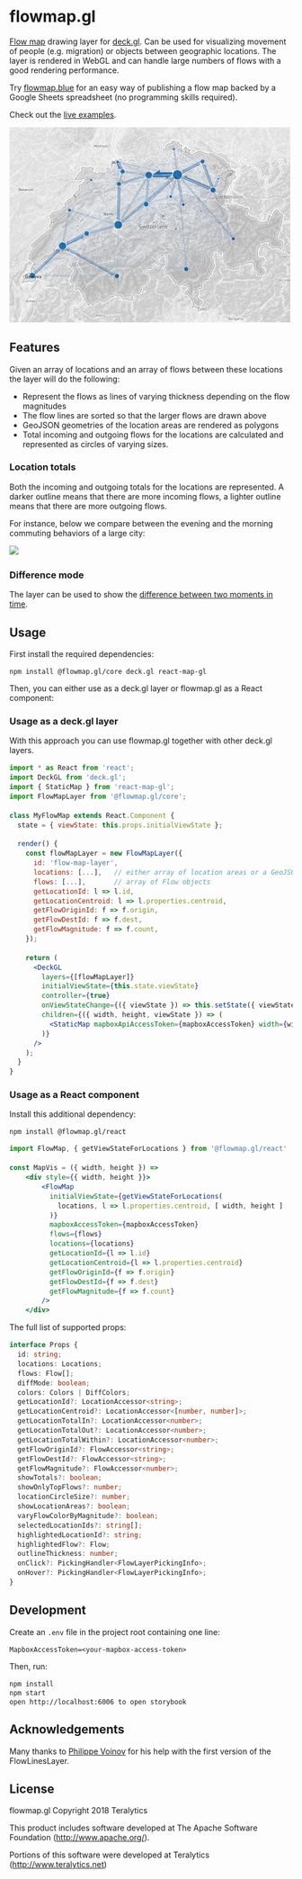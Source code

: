 # flowmap.gl

[Flow map](https://en.wikipedia.org/wiki/Flow_map) drawing layer for [deck.gl](http://uber.github.io/deck.gl). Can be used for visualizing movement of people (e.g. migration) or objects between geographic locations. The layer is rendered in WebGL and can handle large numbers of flows with a good rendering performance.

Try [flowmap.blue](https://flowmap.blue/) for an easy way of publishing a flow map backed by a Google Sheets spreadsheet (no programming skills required).

Check out the [live examples](https://teralytics.github.io/flowmap.gl/index.html).

<img src="./doc/swiss-cantons-relocations.jpg" width="500" />

## Features

Given an array of locations and an array of flows between these locations the layer will do the following:

- Represent the flows as lines of varying thickness depending on the flow magnitudes
- The flow lines are sorted so that the larger flows are drawn above
- GeoJSON geometries of the location areas are rendered as polygons
- Total incoming and outgoing flows for the locations are calculated and represented as circles of varying sizes.

### Location totals
Both the incoming and outgoing totals for the locations are represented.
A darker outline means that there are more incoming flows, a lighter outline means that there are more outgoing flows.

For instance, below we compare between the evening and the morning commuting behaviors of a large city:

<img src="./doc/morning-evening-peaks.gif" width="480" />

### Difference mode
The layer can be used to show the [difference between two moments in time](https://teralytics.github.io/flowmap.gl/?selectedKind=Interactive&selectedStory=diff&full=0&addons=1&stories=1&panelRight=0&addonPanel=storybook%2Factions%2Factions-panel).



## Usage
First install the required dependencies:

```
npm install @flowmap.gl/core deck.gl react-map-gl
```

Then, you can either use as a deck.gl layer or flowmap.gl as a React component:

###  Usage as a deck.gl layer

With this approach you can use flowmap.gl together with other deck.gl layers.

```jsx harmony
import * as React from 'react';
import DeckGL from 'deck.gl';
import { StaticMap } from 'react-map-gl';
import FlowMapLayer from '@flowmap.gl/core';

class MyFlowMap extends React.Component {
  state = { viewState: this.props.initialViewState };

  render() {
    const flowMapLayer = new FlowMapLayer({
      id: 'flow-map-layer',
      locations: [...],   // either array of location areas or a GeoJSON feature collection
      flows: [...],       // array of Flow objects
      getLocationId: l => l.id,
      getLocationCentroid: l => l.properties.centroid,
      getFlowOriginId: f => f.origin,
      getFlowDestId: f => f.dest,
      getFlowMagnitude: f => f.count,
    });

    return (
      <DeckGL
        layers={[flowMapLayer]}
        initialViewState={this.state.viewState}
        controller={true}
        onViewStateChange={({ viewState }) => this.setState({ viewState })}
        children={({ width, height, viewState }) => (
          <StaticMap mapboxApiAccessToken={mapboxAccessToken} width={width} height={height} viewState={viewState} />
        )}
      />
    );
  }
}
```

###  Usage as a React component

Install this additional dependency:
```
npm install @flowmap.gl/react
```


```jsx harmony
import FlowMap, { getViewStateForLocations } from '@flowmap.gl/react'

const MapVis = ({ width, height }) =>
    <div style={{ width, height }}>
        <FlowMap
          initialViewState={getViewStateForLocations(
            locations, l => l.properties.centroid, [ width, height ]
          )}
          mapboxAccessToken={mapboxAccessToken}
          flows={flows}
          locations={locations}
          getLocationId={l => l.id}
          getLocationCentroid={l => l.properties.centroid}
          getFlowOriginId={f => f.origin}
          getFlowDestId={f => f.dest}
          getFlowMagnitude={f => f.count}
        />
    </div>
```


The full list of supported props:
```typescript
interface Props {
  id: string;
  locations: Locations;
  flows: Flow[];
  diffMode: boolean;
  colors: Colors | DiffColors;
  getLocationId?: LocationAccessor<string>;
  getLocationCentroid?: LocationAccessor<[number, number]>;
  getLocationTotalIn?: LocationAccessor<number>;
  getLocationTotalOut?: LocationAccessor<number>;
  getLocationTotalWithin?: LocationAccessor<number>;
  getFlowOriginId?: FlowAccessor<string>;
  getFlowDestId?: FlowAccessor<string>;
  getFlowMagnitude?: FlowAccessor<number>;
  showTotals?: boolean;
  showOnlyTopFlows?: number;
  locationCircleSize?: number;
  showLocationAreas?: boolean;
  varyFlowColorByMagnitude?: boolean;
  selectedLocationIds?: string[];
  highlightedLocationId?: string;
  highlightedFlow?: Flow;
  outlineThickness: number;
  onClick?: PickingHandler<FlowLayerPickingInfo>;
  onHover?: PickingHandler<FlowLayerPickingInfo>;
}
```


## Development

Create an `.env` file in the project root
containing one line:

    MapboxAccessToken=<your-mapbox-access-token>

Then, run:

    npm install
    npm start
    open http://localhost:6006 to open storybook

## Acknowledgements

Many thanks to [Philippe Voinov](https://github.com/tehwalris)
for his help with the first version of the FlowLinesLayer.


## License
flowmap.gl
Copyright 2018 Teralytics

This product includes software developed at
The Apache Software Foundation (http://www.apache.org/).

Portions of this software were developed at Teralytics (http://www.teralytics.net)
